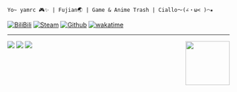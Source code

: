 `Yo~ yamrc 🎮✨ | Fujian🌏 | Game & Anime Trash | Ciallo～(∠・ω< )⌒★`

[![BiliBili](https://img.shields.io/badge/BiliBili-475403704-blue?style=for-the-badge&logo=bilibili&logoColor=%2300A1D6)](https://space.bilibili.com/475403704)
[![Steam](https://img.shields.io/badge/Steam-yamrc-gray?style=for-the-badge&logo=steam&logoColor=%23ffffff)](https://steamcommunity.com/id/yamrc)
[![Github](https://img.shields.io/badge/Head~-1-green?style=for-the-badge&logo=github&logoColor=%23ffffff)](https://github.com/bilirumble)
[![wakatime](https://wakatime.com/badge/user/347b183a-e02e-464a-a180-ed2963969f84.svg?style=for-the-badge)](https://wakatime.com/@yamrc)

---
<a href="https://coun.t.yamr.cc"><img src="https://coun.t.yamr.cc/@:me?theme=rule34" height="100" align="right"></a>

<picture>
  <source
    srcset="https://statsgi.t.yamr.cc/api?username=yamrc&theme=blueberry&bg_color=00000000&hide_border=true&custom_title=Github%20Stats"
    media="(prefers-color-scheme: dark)"
  />
  <img src="https://statsgi.t.yamr.cc/api?username=yamrc&theme=default&bg_color=00000000&hide_border=true&custom_title=Github%20Stats" />
</picture>

<picture>
  <source
    srcset="https://statsgi.t.yamr.cc/api/top-langs/?username=yamrc&theme=blueberry&bg_color=00000000&hide_border=true&custom_title=Top%20Languages&layout=compact"
    media="(prefers-color-scheme: dark)"
  />
  <img src="https://statsgi.t.yamr.cc/api/top-langs/?username=yamrc&theme=default&bg_color=00000000&hide_border=true&custom_title=Top%20Languages&layout=compact" />
</picture>
<picture>
  <source
    srcset="https://streakgi.t.yamr.cc?user=yamrc&theme=blueberry&background=00000000&hide_border=true"
    media="(prefers-color-scheme: dark)"
  />
  <img src="https://streakgi.t.yamr.cc?user=yamrc&theme=meta-light&background=00000000&hide_border=true" />
</picture>

<!-- 
  没啥想法，以后再改改 :D
-->
